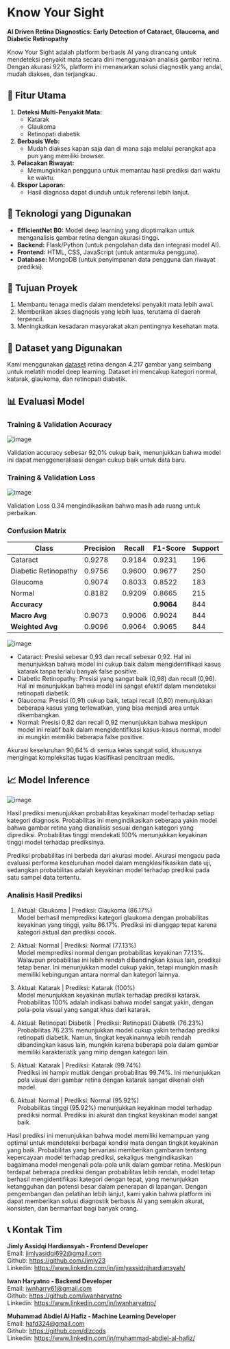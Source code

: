 # Know Your Sight  
**AI Driven Retina Diagnostics: Early Detection of Cataract, Glaucoma, and Diabetic Retinopathy**  

Know Your Sight adalah platform berbasis AI yang dirancang untuk mendeteksi penyakit mata secara dini menggunakan analisis gambar retina. Dengan akurasi 92%, platform ini menawarkan solusi diagnostik yang andal, mudah diakses, dan terjangkau.  

## 📌 **Fitur Utama**  
1. **Deteksi Multi-Penyakit Mata:**  
   - Katarak  
   - Glaukoma  
   - Retinopati diabetik  
2. **Berbasis Web:**  
   - Mudah diakses kapan saja dan di mana saja melalui perangkat apa pun yang memiliki browser.  
3. **Pelacakan Riwayat:**  
   - Memungkinkan pengguna untuk memantau hasil prediksi dari waktu ke waktu.  
4. **Ekspor Laporan:**  
   - Hasil diagnosa dapat diunduh untuk referensi lebih lanjut.  

## 🧠 **Teknologi yang Digunakan**  
- **EfficientNet B0:** Model deep learning yang dioptimalkan untuk menganalisis gambar retina dengan akurasi tinggi.  
- **Backend:** Flask/Python (untuk pengolahan data dan integrasi model AI).  
- **Frontend:** HTML, CSS, JavaScript (untuk antarmuka pengguna).  
- **Database:** MongoDB (untuk penyimpanan data pengguna dan riwayat prediksi).  

## 🎯 **Tujuan Proyek**  
1. Membantu tenaga medis dalam mendeteksi penyakit mata lebih awal.  
2. Memberikan akses diagnosis yang lebih luas, terutama di daerah terpencil.  
3. Meningkatkan kesadaran masyarakat akan pentingnya kesehatan mata.  

## 🔬 **Dataset yang Digunakan**  
Kami menggunakan [dataset](https://www.kaggle.com/datasets/gunavenkatdoddi/eye-diseases-classification) retina dengan 4.217 gambar yang seimbang untuk melatih model deep learning. Dataset ini mencakup kategori normal, katarak, glaukoma, dan retinopati diabetik.

## 📊 **Evaluasi Model**
### Training & Validation Accuracy
![image](https://github.com/user-attachments/assets/0b3a3039-1971-45a0-9b5b-16899a71828f)

Validation accuracy sebesar 92,0% cukup baik, menunjukkan bahwa model ini dapat menggeneralisasi dengan cukup baik untuk data baru.

### Training & Validation Loss
![image](https://github.com/user-attachments/assets/b6568fee-c34b-443c-9653-f46606022160)

Validation Loss 0.34 mengindikasikan bahwa masih ada ruang untuk perbaikan.

### Confusion Matrix
| Class                 | Precision | Recall   | F1-Score | Support |
|-----------------------|-----------|----------|----------|---------|
| Cataract              | 0.9278    | 0.9184   | 0.9231   | 196     |
| Diabetic Retinopathy  | 0.9756    | 0.9600   | 0.9677   | 250     |
| Glaucoma              | 0.9074    | 0.8033   | 0.8522   | 183     |
| Normal                | 0.8182    | 0.9209   | 0.8665   | 215     |
| **Accuracy**          |           |          | **0.9064** | 844     |
| **Macro Avg**         | 0.9073    | 0.9006   | 0.9024   | 844     |
| **Weighted Avg**      | 0.9096    | 0.9064   | 0.9065   | 844     |

        
![image](https://github.com/user-attachments/assets/2805a957-4825-4ec8-a909-f422ee918277)

- Cataract: Presisi sebesar 0,93 dan recall sebesar 0,92. Hal ini menunjukkan bahwa model ini cukup baik dalam mengidentifikasi kasus katarak tanpa terlalu banyak false positive.
- Diabetic Retinopathy: Presisi yang sangat baik (0,98) dan recall (0,96). Hal ini menunjukkan bahwa model ini sangat efektif dalam mendeteksi retinopati diabetik.
- Glaucoma: Presisi (0,91) cukup baik, tetapi recall (0,80) menunjukkan beberapa kasus yang terlewatkan, yang bisa menjadi area untuk dikembangkan.
- Normal: Presisi 0,82 dan recall 0,92 menunjukkan bahwa meskipun model ini relatif baik dalam mengidentifikasi kasus-kasus normal, model ini mungkin memiliki beberapa false positive.

Akurasi keseluruhan 90,64% di semua kelas sangat solid, khususnya mengingat kompleksitas tugas klasifikasi pencitraan medis.

## 📈 Model Inference
![image](https://github.com/user-attachments/assets/03374528-0daf-48c5-90cb-4e5e739c26a3)

Hasil prediksi menunjukkan probabilitas keyakinan model terhadap setiap kategori diagnosis. Probabilitas ini mengindikasikan seberapa yakin model bahwa gambar retina yang dianalisis sesuai dengan kategori yang diprediksi. Probabilitas tinggi mendekati 100% menunjukkan keyakinan tinggi model terhadap prediksinya.

Prediksi probabilitas ini berbeda dari akurasi model. Akurasi mengacu pada evaluasi performa keseluruhan model dalam mengklasifikasikan data uji, sedangkan probabilitas adalah keyakinan model terhadap prediksi pada satu sampel data tertentu.

### Analisis Hasil Prediksi
1. Aktual: Glaukoma | Prediksi: Glaukoma (86.17%)
    <br>
    Model berhasil memprediksi kategori glaukoma dengan probabilitas keyakinan yang tinggi, yaitu 86.17%. Prediksi ini dianggap tepat karena kategori aktual dan prediksi cocok.

2. Aktual: Normal | Prediksi: Normal (77.13%)
    <br>
    Model memprediksi normal dengan probabilitas keyakinan 77.13%. Walaupun probabilitas ini lebih rendah dibandingkan kasus lain, prediksi tetap benar. Ini menunjukkan model cukup yakin, tetapi mungkin masih memiliki kebingungan antara normal dan kategori lainnya.

3. Aktual: Katarak | Prediksi: Katarak (100%)
    <br>
    Model menunjukkan keyakinan mutlak terhadap prediksi katarak. Probabilitas 100% adalah indikasi bahwa model sangat yakin, dengan pola-pola visual yang sangat khas dari katarak.

4. Aktual: Retinopati Diabetik | Prediksi: Retinopati Diabetik (76.23%)
    <br>
    Probabilitas 76.23% menunjukkan model cukup yakin terhadap prediksi retinopati diabetik. Namun, tingkat keyakinannya lebih rendah dibandingkan kasus lain, mungkin karena beberapa pola dalam gambar memiliki karakteristik yang mirip dengan kategori lain.

5. Aktual: Katarak | Prediksi: Katarak (99.74%)
    <br>
    Prediksi ini hampir mutlak dengan probabilitas 99.74%. Ini menunjukkan pola visual dari gambar retina dengan katarak sangat dikenali oleh model.

6. Aktual: Normal | Prediksi: Normal (95.92%)
    <br>
    Probabilitas tinggi (95.92%) menunjukkan keyakinan model terhadap prediksi normal. Prediksi ini akurat dan tingkat keyakinan model sangat baik.

Hasil prediksi ini menunjukkan bahwa model memiliki kemampuan yang optimal untuk mendeteksi berbagai kondisi mata dengan tingkat keyakinan yang baik. 
Probabilitas yang bervariasi memberikan gambaran tentang kepercayaan model terhadap prediksi, sekaligus mengindikasikan bagaimana model mengenali pola-pola unik dalam gambar retina. 
Meskipun terdapat beberapa prediksi dengan probabilitas lebih rendah, model tetap berhasil mengidentifikasi kategori dengan tepat, yang menunjukkan ketangguhan dan potensi besar dalam penerapan di lapangan. Dengan pengembangan dan pelatihan lebih lanjut, kami yakin bahwa platform ini dapat memberikan solusi diagnostik berbasis AI yang semakin akurat, konsisten, dan bermanfaat bagi banyak orang.


## 📞 **Kontak Tim**
**Jimly Assidqi Hardiansyah - Frontend Developer**
<br>
Email: jimlyasidqi692@gmail.com
<br>
Github: https://github.com/Jimly23
<br>
Linkedin: https://www.linkedin.com/in/jimlyassidqihardiansyah/

**Iwan Haryatno - Backend Developer**
<br>
Email: iwnharry61@gmail.com
<br>
Github: https://github.com/iwanharyatno
<br>
Linkedin: https://www.linkedin.com/in/iwanharyatno/

**Muhammad Abdiel Al Hafiz - Machine Learning Developer**
<br>
Email: hafd324@gmail.com
<br>
Github: https://github.com/dlzcods
<br>
Linkedin: https://www.linkedin.com/in/muhammad-abdiel-al-hafiz/


